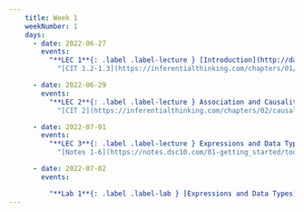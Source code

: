```yaml
---
    title: Week 1
    weekNumber: 1
    days:
      - date: 2022-06-27
        events:
          "**LEC 1**{: .label .label-lecture } [Introduction](http://datahub.ucsd.edu/user-redirect/git-sync?repo=https://github.com/dsc-courses/dsc10-2022-su&subPath=lectures/lec01/lec01.ipynb) [🎥](https://www.youtube.com/watch?v=LmqHG1nwGHc&list=PLPHXc20GewP9V3VSzpT3Ck9De8NI-uv3k&index=1)":
            "[CIT 1.2-1.3](https://inferentialthinking.com/chapters/01/2/why-data-science.html)"

      - date: 2022-06-29
        events:
          "**LEC 2**{: .label .label-lecture } Association and Causality":
            "[CIT 2](https://inferentialthinking.com/chapters/02/causality-and-experiments.html)"

      - date: 2022-07-01
        events:
          "**LEC 3**{: .label .label-lecture } Expressions and Data Types":
            "[Notes 1-6](https://notes.dsc10.com/01-getting_started/tools.html)"

      - date: 2022-07-02
        events:

          "**Lab 1**{: .label .label-lab } [Expressions and Data Types](http://datahub.ucsd.edu/user-redirect/git-sync?repo=https://github.com/dsc-courses/dsc10-2022-su&subPath=labs/lab1/lab1.ipynb)":
---
```

